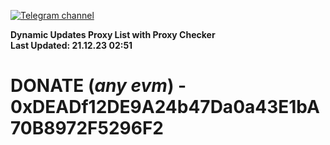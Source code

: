 [![Telegram channel](https://img.shields.io/endpoint?url=https://runkit.io/damiankrawczyk/telegram-badge/branches/master?url=https://t.me/n4z4v0d)](https://t.me/n4z4v0d) 

**Dynamic Updates Proxy List with Proxy Checker**  
**Last Updated: 21.12.23 02:51**

# DONATE (_any evm_) - 0xDEADf12DE9A24b47Da0a43E1bA70B8972F5296F2
